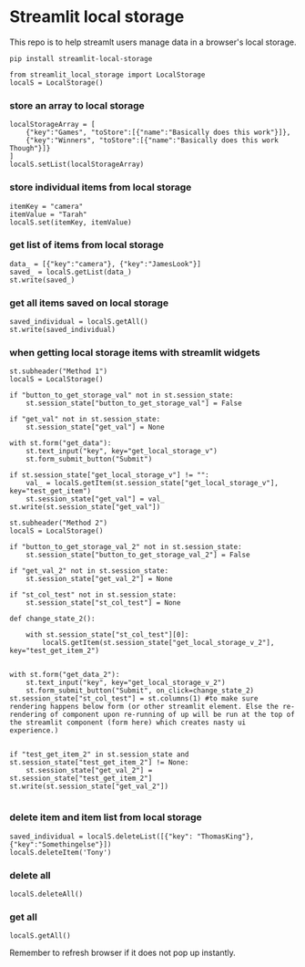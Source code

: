 # Streamlit local storage

This repo is to help streamlt users manage data in a browser's local storage.


```
pip install streamlit-local-storage
```


```
from streamlit_local_storage import LocalStorage
localS = LocalStorage()
```

### store an array to local storage

```
localStorageArray = [
    {"key":"Games", "toStore":[{"name":"Basically does this work"}]},
    {"key":"Winners", "toStore":[{"name":"Basically does this work Though"}]}
]
localS.setList(localStorageArray)
```

### store individual items from local storage
```
itemKey = "camera"
itemValue = "Tarah"
localS.set(itemKey, itemValue)
```

### get list of items from local storage

```
data_ = [{"key":"camera"}, {"key":"JamesLook"}]
saved_ = localS.getList(data_)
st.write(saved_)

```

### get all items saved on local storage

```
saved_individual = localS.getAll()
st.write(saved_individual)

```

### when getting local storage items with streamlit widgets
```
st.subheader("Method 1")
localS = LocalStorage()

if "button_to_get_storage_val" not in st.session_state:
    st.session_state["button_to_get_storage_val"] = False

if "get_val" not in st.session_state:
    st.session_state["get_val"] = None

with st.form("get_data"):
    st.text_input("key", key="get_local_storage_v")
    st.form_submit_button("Submit") 

if st.session_state["get_local_storage_v"] != "":
    val_ = localS.getItem(st.session_state["get_local_storage_v"], key="test_get_item")
    st.session_state["get_val"] = val_
st.write(st.session_state["get_val"])

st.subheader("Method 2")
localS = LocalStorage()

if "button_to_get_storage_val_2" not in st.session_state:
    st.session_state["button_to_get_storage_val_2"] = False

if "get_val_2" not in st.session_state:
    st.session_state["get_val_2"] = None

if "st_col_test" not in st.session_state:
    st.session_state["st_col_test"] = None 

def change_state_2():

    with st.session_state["st_col_test"][0]:
        localS.getItem(st.session_state["get_local_storage_v_2"], key="test_get_item_2")
    

with st.form("get_data_2"):
    st.text_input("key", key="get_local_storage_v_2")
    st.form_submit_button("Submit", on_click=change_state_2)
st.session_state["st_col_test"] = st.columns(1) #to make sure rendering happens below form (or other streamlit element. Else the re-rendering of component upon re-running of up will be run at the top of the streamlit component (form here) which creates nasty ui experience.)


if "test_get_item_2" in st.session_state and st.session_state["test_get_item_2"] != None:
    st.session_state["get_val_2"] = st.session_state["test_get_item_2"]
st.write(st.session_state["get_val_2"])


```

### delete item and item list from local storage

```
saved_individual = localS.deleteList([{"key": "ThomasKing"}, {"key":"Somethingelse"}])
localS.deleteItem('Tony')

```

### delete all
```
localS.deleteAll()

```

### get all

```
localS.getAll()

```

Remember to refresh browser if it does not pop up instantly. 
